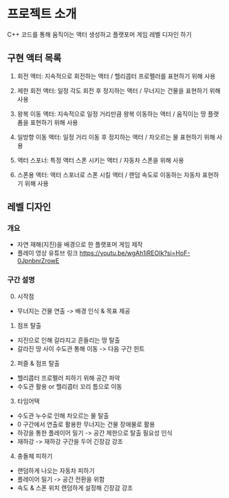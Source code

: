 # 프로젝트 소개
C++ 코드를 통해 움직이는 액터 생성하고 플랫포머 게임 레벨 디자인 하기

## 구현 액터 목록

1. 회전 액터: 지속적으로 회전하는 액터 / 헬리콥터 프로펠러를 표현하기 위해 사용

2. 제한 회전 액터: 일정 각도 회전 후 정지하는 액터 / 무너지는 건물을 표현하기 위해 사용

3. 왕복 이동 액터: 지속적으로 일정 거리만큼 왕복 이동하는 액터 / 움직이는 땅 플랫폼을 표현하기 위해 사용

4. 일방향 이동 액터: 일정 거리 이동 후 정지하는 액터 / 차오르는 물 표현하기 위해 사용

5. 액터 스포너: 특정 액터 스폰 시키는 액터 / 자동차 스폰을 위해 사용

6. 스폰용 액터: 액터 스포너로 스폰 시킬 액터 / 랜덤 속도로 이동하는 자동차 표현하기 위해 사용

## 레벨 디자인

### 개요

- 자연 재해(지진)을 배경으로 한 플랫포머 게임 제작
- 플레이 영상 유튜브 링크
https://youtu.be/wgAh1iREOIk?si=HoF-0JpnbnrZrowE

### 구간 설명

0. 시작점
  - 무너지는 건물 연출
    -> 배경 인식 & 목표 제공
    
1. 점프 탈출
  - 지진으로 인해 갈라지고 흔들리는 땅 탈출
  - 갈라진 땅 사이 수도관 통해 이동 -> 다음 구간 힌트
    
2. 퍼즐 & 점프 탈출
  - 헬리콥터 프로펠러 피하기 위해 공간 파악
  - 수도관 활용 or 헬리콥터 꼬리 틈으로 이동
    
3. 타임어택
  - 수도관 누수로 인해 차오르는 물 탈출
  - 0 구간에서 연출로 활용한 무너지는 건물 장애물로 활용
  - 하강을 통한 플레이어 밀기 -> 공간 제한으로 탈출 필요성 인식
  - 재하강 -> 재하강 구간을 두어 긴장감 강조
    
4. 충돌체 피하기
  - 랜덤하게 나오는 자동차 피하기
  - 플레이어 밀기 -> 공간 전환을 위함
  - 속도 & 스폰 위치 랜덤하게 설정해 긴장감 강조
